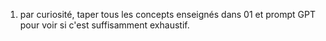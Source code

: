 1. par curiosité, taper tous les concepts enseignés dans 01 et prompt GPT pour voir si c'est suffisamment exhaustif.
